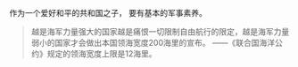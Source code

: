 作为一个爱好和平的共和国之子，
要有基本的军事素养。

> 越是海军力量强大的国家越是痛恨一切限制自由航行的限定，越是海军力量弱小的国家才会做出本国领海宽度200海里的宣布。 ——《联合国海洋公约》规定的领海宽度上限是12海里。